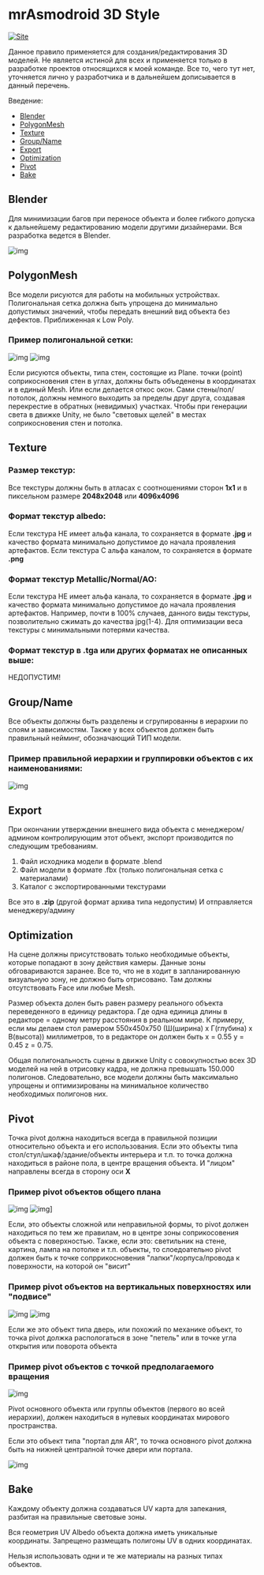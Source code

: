 # mrAsmodroid 3D Style

[![Site](https://softwaredev.space/Logo128.png)](https://softwaredev.space/)

Данное правило применяется для создания/редактирования 3D моделей. Не является истиной для всех и применяется только в разработке проектов относящихся к моей команде. Все то, чего тут нет, уточняется лично у разработчика и в дальнейшем дописывается в данный перечень. 

Введение:
   * [Blender](#Blender)
   * [PolygonMesh](#PolygonMesh)
   * [Texture](#Texture)
   * [Group/Name](#Group/Name)
   * [Export](#Export)
   * [Optimization](#Optimization)
   * [Pivot](#Pivot)
   * [Bake](#Bake)
   
   
## Blender 

Для минимизации багов при переносе объекта и более гибкого допуска к дальнейшему редактированию модели другими дизайнерами. Вся разработка ведется в Blender.

![img](https://softwaredev.space/git/blender.png)

## PolygonMesh

Все модели рисуются для работы на мобильных устройствах. Полигональная сетка должна быть упрощена до минимально допустимых значений, чтобы передать внешний вид объекта без дефектов. Приближенная к Low Poly.

### Пример полигональной сетки:

![img](https://softwaredev.space/git/poligon1.webp) ![img](https://softwaredev.space/git/poligon2.webp)

Если рисуются объекты, типа стен, состоящие из Plane. точки (point) соприкосновения стен в углах, должны быть объеденены в координатах и в единый Mesh. Или если делается откос окон. Сами стены/пол/потолок, должны немного выходить за пределы друг друга, создавая перекрестие в обратных (невидимых) участках. Чтобы при генерации света в движке Unity, не было "световых щелей" в местах соприкосновения стен и потолка.

## Texture

### Размер текстур:
Все текстуры должны быть в атласах с соотношениями сторон <b>1х1</b> и в пиксельном размере <b>2048х2048</b> или <b>4096х4096</b>
### Формат текстур albedo:
Если текстура НЕ имеет альфа канала, то сохраняется в формате <b>.jpg</b> и качество формата минимально допустимое до начала проявления артефактов.
Если текстура С альфа каналом, то сохраняется в формате <b>.png</b>
### Формат текстур Metallic/Normal/AO:
Если текстура НЕ имеет альфа канала, то сохраняется в формате <b>.jpg</b> и качество формата минимально допустимое до начала проявления артефактов. Например, почти в 100% случаев, данного виды текстуры, позволительно сжимать до качества jpg(1-4). Для оптимизации веса текстуры с минимальными потерями качества.
### Формат текстур в .tga или других форматах не описанных выше:
НЕДОПУСТИМ!

## Group/Name

Все объекты должны быть разделены и сгрупированны в иерархии по слоям и зависимостям. Также у всех объектов должен быть правильный нейминг, обозначающий ТИП модели.

### Пример правильной иерархии и группировки объектов с их наименованиями:

![img](https://softwaredev.space/git/Hierarchy.webp)

## Export

При окончании утверждении внешнего вида объекта с менеджером/админом контролирующим этот объект, экспорт производится по следующим требованиям.
1) Файл исходника модели в формате .blend
2) Файл модели в формате .fbx (только полигональная сетка с материалами)
3) Каталог с экспортированными текстурами

Все это в <b>.zip</b> (другой формат архива типа  недопустим)
И отправляется менеджеру/админу

## Optimization

На сцене должны присутствовать только необходимые объекты, которые попадают в зону действия камеры. Данные зоны обговариваются заранее. Все то, что не в ходит в запланированную визуальную зону, не должно быть отрисовано. Там должны отсутствовать Face или любые Mesh.

Размер объекта долен быть равен размеру реального объекта переведенного в единицу редактора. Где одна единица длины в редакторе = одному метру расстояния в реальном мире. К примеру, если мы делаем стол рамером 550х450х750 (Ш(ширина) х Г(глубина) х В(высота)) миллиметров, то в редакторе он должен быть x = 0.55 y = 0.45 z = 0.75.

Общая полигональность сцены в движке Unity с совокупностью всех 3D моделей на ней в отрисовку кадра, не должна превышать 150.000 полигонов. Следовательно, все модели должны быть максимально упрощены и оптимизированы на минимальное количество необходимых полигонов них.

## Pivot

Точка pivot должна находиться всегда в правильной позиции относительно объекта и его использования.
Если это объекты типа стол/стул/шкаф/здание/объекты интерьера и т.п. то точка должна находиться в районе пола, в центре вращения объекта. И "лицом" направлены всегда в сторону оси <b>X</b>
### Пример pivot объектов общего плана

![img](https://softwaredev.space/git/Pivot1.webp) ![img](https://softwaredev.space/git/Pivot2.webp)] 

Если, это объекты сложной или неправильной формы, то pivot должен находиться по тем же правилам, но в центре зоны соприкосовения объекта с поверхностью.
Также, если это: светильник на стене, картина, лампа на потолке и т.п. объекты, то слоедоательно pivot должен быть к точке сопррикосновения "лапки"/корпуса/провода к поверхности, на которой он "висит"
### Пример pivot объектов на вертикальных поверхностях или "подвисе"

![img](https://softwaredev.space/git/Pivot4.webp) ![img](https://softwaredev.space/git/Pivot5.webp)

Если же это объект типа дверь, или похожий по механике объект, то точка pivot должка распологаться в зоне "петель" или в точке угла открытия или поворота объекта
### Пример pivot объектов с точкой предполагаемого вращения

![img](https://softwaredev.space/git/Pivot3.webp)

Pivot основного объекта или группы объектов (первого во всей иерархии), должен находиться в нулевых координатах мирового пространства.

Если это объект типа "портал для AR", то точка основного pivot должна быть на нижней централной точке двери или портала. 

![img](https://softwaredev.space/git/Pivot6.webp)

## Bake

Каждому объекту должна создаваться UV карта для запекания, разбитая на правильные световые зоны.

Вся геометрия UV Albedo объекта должна иметь уникальные координаты. Запрещено размещать полигоны UV в одних координатах. 

Нельзя использовать одни и те же материалы на разных типах объектов.
